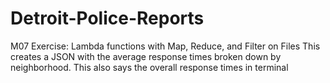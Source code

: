 # Detroit-Police-Reports
M07 Exercise: Lambda functions with Map, Reduce, and Filter on Files
This creates a JSON with the average response times broken down by neighborhood. This also says the overall response times in terminal
